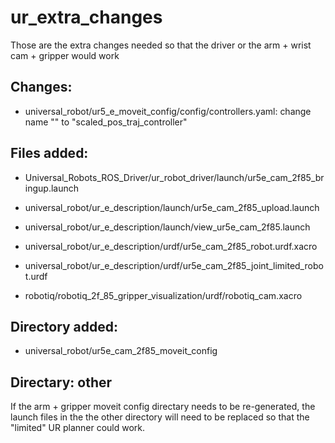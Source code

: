 # ur_extra_changes
Those are the extra changes needed so that the driver or the arm + wrist cam + gripper would work

## Changes:

- universal_robot/ur5_e_moveit_config/config/controllers.yaml: change name "" to "scaled_pos_traj_controller"

## Files added:

- Universal_Robots_ROS_Driver/ur_robot_driver/launch/ur5e_cam_2f85_bringup.launch

- universal_robot/ur_e_description/launch/ur5e_cam_2f85_upload.launch

- universal_robot/ur_e_description/launch/view_ur5e_cam_2f85.launch

- universal_robot/ur_e_description/urdf/ur5e_cam_2f85_robot.urdf.xacro

- universal_robot/ur_e_description/urdf/ur5e_cam_2f85_joint_limited_robot.urdf

- robotiq/robotiq_2f_85_gripper_visualization/urdf/robotiq_cam.xacro

## Directory added:

- universal_robot/ur5e_cam_2f85_moveit_config

## Directary: other

If the arm + gripper moveit config directary needs to be re-generated, the launch files in the the other directory will need to be replaced so that the "limited" UR planner could work.